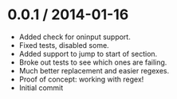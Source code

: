 
0.0.1 / 2014-01-16 
==================

  * Added check for oninput support.
  * Fixed tests, disabled some.
  * Added support to jump to start of section.
  * Broke out tests to see which ones are failing.
  * Much better replacement and easier regexes.
  * Proof of concept: working with regex!
  * Initial commit
